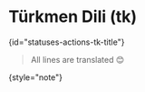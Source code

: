 # Türkmen Dili (tk)
{id="statuses-actions-tk-title"}


> All lines are translated 😊
>
{style="note"}
